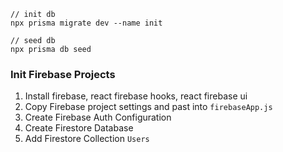 ```
// init db
npx prisma migrate dev --name init

// seed db
npx prisma db seed
```

### Init Firebase Projects

1. Install firebase, react firebase hooks, react firebase ui
2. Copy Firebase project settings and past into `firebaseApp.js`
3. Create Firebase Auth Configuration
4. Create Firestore Database
5. Add Firestore Collection `Users`

